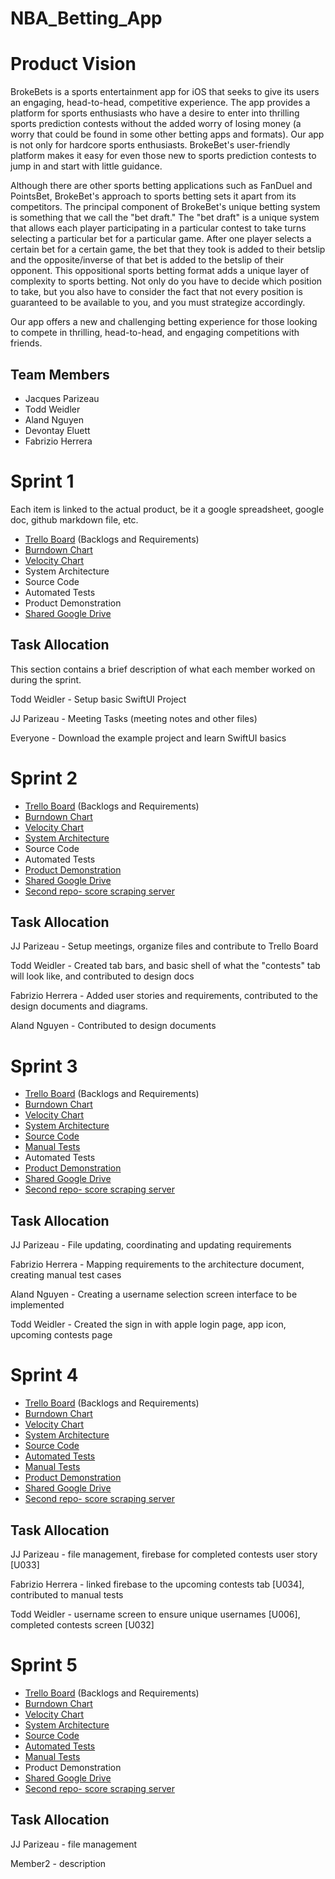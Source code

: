 # NBA_Betting_App

# Product Vision

BrokeBets is a sports entertainment app for iOS that seeks to give its users an engaging, head-to-head, competitive experience. The app provides a platform for sports enthusiasts who have a desire to enter into thrilling sports prediction contests without the added worry of losing money (a worry that could be found in some other betting apps and formats). Our app is not only for hardcore sports enthusiasts. BrokeBet's user-friendly platform makes it easy for even those new to sports prediction contests to jump in and start with little guidance. 

Although there are other sports betting applications such as FanDuel and PointsBet, BrokeBet's approach to sports betting sets it apart from its competitors. The principal component of BrokeBet's unique betting system is something that we call the "bet draft." The "bet draft" is a unique system that allows each player participating in a particular contest to take turns selecting a particular bet for a particular game. After one player selects a certain bet for a certain game, the bet that they took is added to their betslip and the opposite/inverse of that bet is added to the betslip of their opponent. This oppositional sports betting format adds a unique layer of complexity to sports betting. Not only do you have to decide which position to take, but you also have to consider the fact that not every position is guaranteed to be available to you, and you must strategize accordingly.

Our app offers a new and challenging betting experience for those looking to compete in thrilling, head-to-head, and engaging competitions with friends.

## Team Members

- Jacques Parizeau
- Todd Weidler
- Aland Nguyen
- Devontay Eluett
- Fabrizio Herrera



# Sprint 1

Each item is linked to the actual product, be it a google spreadsheet, google doc, github markdown file, etc.

- [Trello Board](https://trello.com/b/5Ppmtzr9/nbaproject) (Backlogs and Requirements)
- [Burndown Chart](https://docs.google.com/spreadsheets/d/1pVsd3aALm122RHDQUNY6Yl-JIwwv7_jYz-tVhUx3qMM/edit?usp=sharing)
- [Velocity Chart](https://docs.google.com/spreadsheets/d/19NiffaIBn3zLbjg6jmhpLCJWMidPjQ7hmEVjF_mxBWI/edit?usp=sharing)
- System Architecture
- Source Code
- Automated Tests
- Product Demonstration
- [Shared Google Drive](https://drive.google.com/drive/folders/1gYFik-nxfsuJPQ-2xIo4uRZ2wcKz3Hjy?usp=sharing)

## Task Allocation
This section contains a brief description of what each member worked on during the sprint.

Todd Weidler - Setup basic SwiftUI Project

JJ Parizeau - Meeting Tasks (meeting notes and other files)

Everyone - Download the example project and learn SwiftUI basics



# Sprint 2

- [Trello Board](https://trello.com/b/5Ppmtzr9/nbaproject) (Backlogs and Requirements)
- [Burndown Chart](https://docs.google.com/spreadsheets/d/1s1D2vrRGITV7GGckj0rnuorjEeW9sBmOe8DlT2A0XmY/edit?usp=sharing)
- [Velocity Chart](https://docs.google.com/spreadsheets/d/19NiffaIBn3zLbjg6jmhpLCJWMidPjQ7hmEVjF_mxBWI/edit?usp=sharing)
- [System Architecture](https://github.com/parizeaujj/NBA_Betting_App/blob/main/artifacts/architecture.md)
- Source Code
- Automated Tests
- [Product Demonstration](https://vimeo.com/512306023)
- [Shared Google Drive](https://drive.google.com/drive/folders/1gYFik-nxfsuJPQ-2xIo4uRZ2wcKz3Hjy?usp=sharing)
- [Second repo- score scraping server](https://github.com/todd-weidler/score_scraper)

## Task Allocation

JJ Parizeau - Setup meetings, organize files and contribute to Trello Board

Todd Weidler - Created tab bars, and basic shell of what the "contests" tab will look like, and contributed to design docs

Fabrizio Herrera - Added user stories and requirements, contributed to the design documents and diagrams. 

Aland Nguyen - Contributed to design documents



# Sprint 3

- [Trello Board](https://trello.com/b/5Ppmtzr9/nbaproject) (Backlogs and Requirements)
- [Burndown Chart](https://docs.google.com/spreadsheets/d/1AfKZeGf15-xYTdFp1XixSyvSSHrVBA90A5rfTiQD5gw/edit#gid=0)
- [Velocity Chart](https://docs.google.com/spreadsheets/d/19NiffaIBn3zLbjg6jmhpLCJWMidPjQ7hmEVjF_mxBWI/edit?usp=sharing)
- [System Architecture](https://github.com/parizeaujj/NBA_Betting_App/blob/main/artifacts/architecture.md)
- [Source Code](https://github.com/parizeaujj/NBA_Betting_App/tree/main/BrokeBets)
- [Manual Tests](https://github.com/parizeaujj/NBA_Betting_App/blob/main/artifacts/ManualTests.md)
- Automated Tests
- [Product Demonstration](https://vimeo.com/515095186)
- [Shared Google Drive](https://drive.google.com/drive/folders/1gYFik-nxfsuJPQ-2xIo4uRZ2wcKz3Hjy?usp=sharing)
- [Second repo- score scraping server](https://github.com/todd-weidler/score_scraper)

## Task Allocation

JJ Parizeau - File updating, coordinating and updating requirements

Fabrizio Herrera - Mapping requirements to the architecture document, creating manual test cases

Aland Nguyen - Creating a username selection screen interface to be implemented

Todd Weidler - Created the sign in with apple login page, app icon, upcoming contests page




# Sprint 4

- [Trello Board](https://trello.com/b/5Ppmtzr9/nbaproject) (Backlogs and Requirements)
- [Burndown Chart](https://docs.google.com/spreadsheets/d/1qTNv1RxZbqy0zse2pQRKRqvor_021Bmvm95DxrQVGNc/edit?usp=sharing)
- [Velocity Chart](https://docs.google.com/spreadsheets/d/19NiffaIBn3zLbjg6jmhpLCJWMidPjQ7hmEVjF_mxBWI/edit?usp=sharing)
- [System Architecture](https://github.com/parizeaujj/NBA_Betting_App/blob/main/artifacts/architecture.md)
- [Source Code](https://github.com/parizeaujj/NBA_Betting_App/tree/main/BrokeBets)
- [Automated Tests](https://github.com/parizeaujj/NBA_Betting_App/tree/main/BrokeBetsTests/ModelTests)
- [Manual Tests](https://github.com/parizeaujj/NBA_Betting_App/blob/main/artifacts/ManualTests.md)
- [Product Demonstration](https://vimeo.com/517961407)
- [Shared Google Drive](https://drive.google.com/drive/folders/1gYFik-nxfsuJPQ-2xIo4uRZ2wcKz3Hjy?usp=sharing)
- [Second repo- score scraping server](https://github.com/todd-weidler/score_scraper)

## Task Allocation

JJ Parizeau - file management, firebase for completed contests user story [U033]

Fabrizio Herrera - linked firebase to the upcoming contests tab [U034], contributed to manual tests

Todd Weidler - username screen to ensure unique usernames [U006], completed contests screen [U032]


# Sprint 5

- [Trello Board](https://trello.com/b/5Ppmtzr9/nbaproject) (Backlogs and Requirements)
- [Burndown Chart](https://docs.google.com/spreadsheets/d/1TinfusrasyNOhuSYb8EJHRdXDFU8eA9pmCqLQa6YLMs/edit?usp=sharing)
- [Velocity Chart](https://docs.google.com/spreadsheets/d/19NiffaIBn3zLbjg6jmhpLCJWMidPjQ7hmEVjF_mxBWI/edit?usp=sharing)
- [System Architecture](https://github.com/parizeaujj/NBA_Betting_App/blob/main/artifacts/architecture.md)
- [Source Code](https://github.com/parizeaujj/NBA_Betting_App/tree/main/BrokeBets)
- [Automated Tests](https://github.com/parizeaujj/NBA_Betting_App/tree/main/BrokeBetsTests/ModelTests)
- [Manual Tests](https://github.com/parizeaujj/NBA_Betting_App/blob/main/artifacts/ManualTests.md)
- Product Demonstration
- [Shared Google Drive](https://drive.google.com/drive/folders/1gYFik-nxfsuJPQ-2xIo4uRZ2wcKz3Hjy?usp=sharing)
- [Second repo- score scraping server](https://github.com/todd-weidler/score_scraper)

## Task Allocation

JJ Parizeau - file management

Member2 - description


